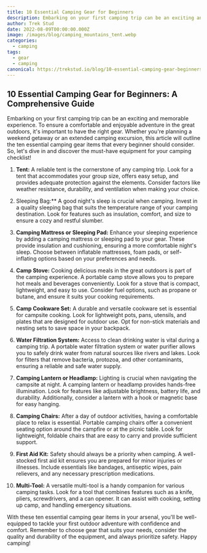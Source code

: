 ```yaml
---
title: 10 Essential Camping Gear for Beginners
description: Embarking on your first camping trip can be an exciting and memorable experience. To ensure a comfortable and enjoyable adventure in the great outdoors.
author: Trek Stud
date: 2022-08-09T00:00:00.000Z
image: /images/blog/camping_mountains_tent.webp
categories:
  - camping
tags:
  - gear
  - camping
canonical: https://trekstud.io/blog/10-essential-camping-gear-beginners
---  
```


## 10 Essential Camping Gear for Beginners: A Comprehensive Guide

Embarking on your first camping trip can be an exciting and memorable experience. To ensure a comfortable and enjoyable adventure in the great outdoors, it's important to have the right gear. Whether you're planning a weekend getaway or an extended camping excursion, this article will outline the ten essential camping gear items that every beginner should consider. So, let's dive in and discover the must-have equipment for your camping checklist!

1. **Tent:**
A reliable tent is the cornerstone of any camping trip. Look for a tent that accommodates your group size, offers easy setup, and provides adequate protection against the elements. Consider factors like weather resistance, durability, and ventilation when making your choice.

2. Sleeping Bag:**
A good night's sleep is crucial when camping. Invest in a quality sleeping bag that suits the temperature range of your camping destination. Look for features such as insulation, comfort, and size to ensure a cozy and restful slumber.

3. **Camping Mattress or Sleeping Pad:**
Enhance your sleeping experience by adding a camping mattress or sleeping pad to your gear. These provide insulation and cushioning, ensuring a more comfortable night's sleep. Choose between inflatable mattresses, foam pads, or self-inflating options based on your preferences and needs.

4. **Camp Stove:**
Cooking delicious meals in the great outdoors is part of the camping experience. A portable camp stove allows you to prepare hot meals and beverages conveniently. Look for a stove that is compact, lightweight, and easy to use. Consider fuel options, such as propane or butane, and ensure it suits your cooking requirements.

5. **Camp Cookware Set:**
A durable and versatile cookware set is essential for campsite cooking. Look for lightweight pots, pans, utensils, and plates that are designed for outdoor use. Opt for non-stick materials and nesting sets to save space in your backpack.

6. **Water Filtration System:**
Access to clean drinking water is vital during a camping trip. A portable water filtration system or water purifier allows you to safely drink water from natural sources like rivers and lakes. Look for filters that remove bacteria, protozoa, and other contaminants, ensuring a reliable and safe water supply.

7. **Camping Lantern or Headlamp:**
Lighting is crucial when navigating the campsite at night. A camping lantern or headlamp provides hands-free illumination. Look for features like adjustable brightness, battery life, and durability. Additionally, consider a lantern with a hook or magnetic base for easy hanging.

8. **Camping Chairs:**
After a day of outdoor activities, having a comfortable place to relax is essential. Portable camping chairs offer a convenient seating option around the campfire or at the picnic table. Look for lightweight, foldable chairs that are easy to carry and provide sufficient support.

9. **First Aid Kit:**
Safety should always be a priority when camping. A well-stocked first aid kit ensures you are prepared for minor injuries or illnesses. Include essentials like bandages, antiseptic wipes, pain relievers, and any necessary prescription medications.

10. **Multi-Tool:**
A versatile multi-tool is a handy companion for various camping tasks. Look for a tool that combines features such as a knife, pliers, screwdrivers, and a can opener. It can assist with cooking, setting up camp, and handling emergency situations.

With these ten essential camping gear items in your arsenal, you'll be well-equipped to tackle your first outdoor adventure with confidence and comfort. Remember to choose gear that suits your needs, consider the quality and durability of the equipment, and always prioritize safety. Happy camping!